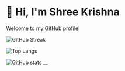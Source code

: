 # 👋 Hi, I'm Shree Krishna
Welcome to my GitHub profile!

![GitHub Streak](https://github-readme-streak-stats.herokuapp.com/?user=ramsuwana&theme=dark)

![Top Langs](https://github-readme-stats.vercel.app/api/top-langs/?username=ramsuwan&layout=compact&theme=dark)

![GitHub stats](https://github-readme-stats.vercel.app/api?username=ramsuwan&show_icons=true&theme=dark)
__
